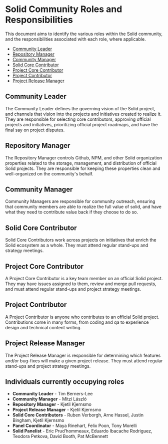 # Solid Community Roles and Responsibilities  
This document aims to identify the various roles within the Solid community,
and the responsibilities associated with each role, where applicable.

- [Community Leader](#community-leader)
- [Repository Manager](#repository-manager)
- [Community Manager](#community-manager)
- [Solid Core Contributor](#solid-core-contributor)
- [Project Core Contributor](#project-core-contributor)
- [Project Contributor](#project-contributor)
- [Project Release Manager](#project-release-manager)

## Community Leader
The Community Leader defines the governing vision of the Solid project, and
channels that vision into the projects and initiatives created to realize it.
They are responsible for selecting core contributors, approving official
projects and initiatives, prioritizing official project roadmaps, and have the
final say on project disputes.

## Repository Manager
The Repository Manager controls Github, NPM, and other Solid organization
properties related to the storage, management, and distribution of official
Solid projects. They are responsible for keeping these properties clean and
well-organized on the community's behalf.

## Community Manager
Community Managers are responsible for community outreach, ensuring that
community members are able to realize the full value of solid, and have what
they need to contribute value back if they choose to do so.

## Solid Core Contributor
Solid Core Contributors work across projects on initiatives that enrich the
Solid ecosystem as a whole. They must attend regular stand-ups and strategy
meetings.

## Project Core Contributor
A Project Core Contributor is a key team member on an official Solid project.
They may have issues assigned to them, review and merge pull requests, and must
attend regular stand-ups and project strategy meetings.

## Project Contributor
A Project Contributor is anyone who contributes to an official Solid project.
Contributions come in many forms, from coding and qa to experience design and
technical content writing.

## Project Release Manager
The Project Release Manager is responsible for determining which features and/or
bug-fixes will make a given project release. They must attend regular stand-ups
and project strategy meetings.


## Individuals currently occupying roles

* **Community Leader** - Tim Berners-Lee
* **Community Manager** - Mitzi László
* **Repository Manager** - Kjetil Kjernsmo
* **Project Release Manager** - Kjetil Kjernsmo
* **Solid Core Contributors** - Ruben Verborgh, Arne Hassel, Justin Bingham, Kjetil Kjernsmo
* **Panel Coordinator** - Maya Rinehart, Felix Poon, Tony Morelli
* **Solid Panelist** - Eric Prud’hommeaux, Eduardo Ibacache Rodriguez, Teodora Petkova,  David Booth, Pat McBennett

